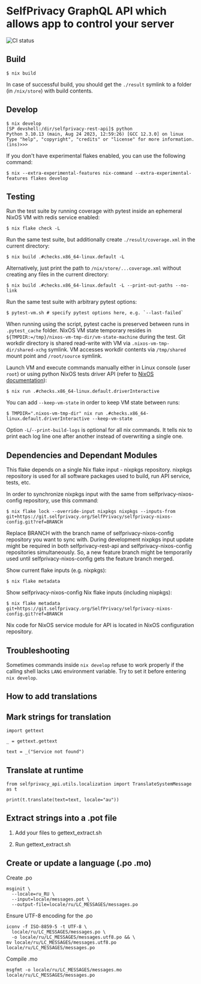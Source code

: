 # SelfPrivacy GraphQL API which allows app to control your server

![CI status](https://ci.selfprivacy.org/api/badges/SelfPrivacy/selfprivacy-rest-api/status.svg)

## Build

```console
$ nix build
```

In case of successful build, you should get the `./result` symlink to a folder (in `/nix/store`) with build contents.

## Develop

```console
$ nix develop
[SP devshell:/dir/selfprivacy-rest-api]$ python
Python 3.10.13 (main, Aug 24 2023, 12:59:26) [GCC 12.3.0] on linux
Type "help", "copyright", "credits" or "license" for more information.
(ins)>>>
```

If you don't have experimental flakes enabled, you can use the following command:

```console
$ nix --extra-experimental-features nix-command --extra-experimental-features flakes develop
```

## Testing

Run the test suite by running coverage with pytest inside an ephemeral NixOS VM with redis service enabled:
```console
$ nix flake check -L
```

Run the same test suite, but additionally create `./result/coverage.xml` in the current directory:
```console
$ nix build .#checks.x86_64-linux.default -L
```

Alternatively, just print the path to `/nix/store/...coverage.xml` without creating any files in the current directory:
```console
$ nix build .#checks.x86_64-linux.default -L --print-out-paths --no-link
```

Run the same test suite with arbitrary pytest options:
```console
$ pytest-vm.sh # specify pytest options here, e.g. `--last-failed`
```
When running using the script, pytest cache is preserved between runs in `.pytest_cache` folder.
NixOS VM state temporary resides in `${TMPDIR:=/tmp}/nixos-vm-tmp-dir/vm-state-machine` during the test.
Git workdir directory is shared read-write with VM via `.nixos-vm-tmp-dir/shared-xchg` symlink. VM accesses workdir contents via `/tmp/shared` mount point and `/root/source` symlink.

Launch VM and execute commands manually either in Linux console (user `root`) or using python NixOS tests driver API (refer to [NixOS documentation](https://nixos.org/manual/nixos/stable/#ssec-machine-objects)):
```console
$ nix run .#checks.x86_64-linux.default.driverInteractive
```

You can add `--keep-vm-state` in order to keep VM state between runs:
```console
$ TMPDIR=".nixos-vm-tmp-dir" nix run .#checks.x86_64-linux.default.driverInteractive --keep-vm-state
```

Option `-L`/`--print-build-logs` is optional for all nix commands. It tells nix to print each log line one after another instead of overwriting a single one.

## Dependencies and Dependant Modules

This flake depends on a single Nix flake input - nixpkgs repository. nixpkgs repository is used for all software packages used to build, run API service, tests, etc.

In order to synchronize nixpkgs input with the same from selfprivacy-nixos-config repository, use this command:

```console
$ nix flake lock --override-input nixpkgs nixpkgs --inputs-from git+https://git.selfprivacy.org/SelfPrivacy/selfprivacy-nixos-config.git?ref=BRANCH
```

Replace BRANCH with the branch name of selfprivacy-nixos-config repository you want to sync with. During development nixpkgs input update might be required in both selfprivacy-rest-api and selfprivacy-nixos-config repositories simultaneously. So, a new feature branch might be temporarily used until selfprivacy-nixos-config gets the feature branch merged.

Show current flake inputs (e.g. nixpkgs):
```console
$ nix flake metadata
```

Show selfprivacy-nixos-config Nix flake inputs (including nixpkgs):
```console
$ nix flake metadata git+https://git.selfprivacy.org/SelfPrivacy/selfprivacy-nixos-config.git?ref=BRANCH
```

Nix code for NixOS service module for API is located in NixOS configuration repository.

## Troubleshooting

Sometimes commands inside `nix develop` refuse to work properly if the calling shell lacks `LANG` environment variable. Try to set it before entering `nix develop`.

## How to add translations

## Mark strings for translation

```
import gettext

_ = gettext.gettext

text = _("Service not found")

```

## Translate at runtime

```
from selfprivacy_api.utils.localization import TranslateSystemMessage as t

print(t.translate(text=text, locale="au"))
```

## Extract strings into a .pot file

1. Add your files to gettext_extract.sh

2. Run gettext_extract.sh

## Create or update a language (.po .mo)

Create .po
```
msginit \
  --locale=ru_RU \
  --input=locale/messages.pot \
  --output-file=locale/ru/LC_MESSAGES/messages.po
```

Ensure UTF-8 encoding for the .po
```
iconv -f ISO-8859-5 -t UTF-8 \
  locale/ru/LC_MESSAGES/messages.po \
  -o locale/ru/LC_MESSAGES/messages.utf8.po && \
mv locale/ru/LC_MESSAGES/messages.utf8.po locale/ru/LC_MESSAGES/messages.po
```

Compile .mo
```
msgfmt -o locale/ru/LC_MESSAGES/messages.mo locale/ru/LC_MESSAGES/messages.po
```
